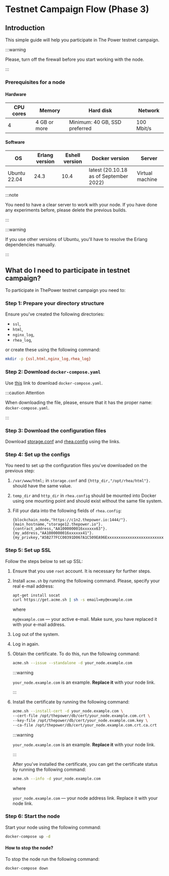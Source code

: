 # Testnet Campaign Flow (Phase 3)

<!-- START doctoc -->
<!-- END doctoc -->

## Introduction

This simple guide will help you participate in The Power testnet campaign.

:::warning

Please, turn off the firewall before you start working with the node.

:::

### Prerequisites for a node

#### Hardware

| CPU cores | Memory       | Hard disk                     | Network    |
|-----------|--------------|-------------------------------|------------|
| 4         | 4 GB or more | Minimum: 40 GB, SSD preferred | 100 Mbit/s |

#### Software

| OS           | Erlang version | Eshell version | Docker version                         | Server          |
|--------------|----------------|----------------|----------------------------------------|-----------------|
| Ubuntu 22.04 | 24.3           | 10.4           | latest (20.10.18 as of September 2022) | Virtual machine |

:::note

You need to have a clear server to work with your node. If you have done any experiments before, please delete the previous builds.

:::

:::warning

If you use other versions of Ubuntu, you'll have to resolve the Erlang dependencies manually.

:::

## What do I need to participate in testnet campaign?

To participate in ThePower testnet campaign you need to:

### Step 1: Prepare your directory structure

Ensure you've created the following directories:

- `ssl`,
- `html`,
- `nginx_log`,
- `rhea_log`,

or create these using the following command:

```bash
mkdir -p {ssl,html,nginx_log,rhea_log}
```

### Step 2: Download `docker-compose.yaml`

Use [this](./resources/docker-compose.yaml) link to download `docker-compose.yaml`.

:::caution Attention

When downloading the file, please, ensure that it has the proper name: `docker-compose.yaml`.

:::

### Step 3: Download the configuration files

Download [storage.conf](./resources/storage.conf) and [rhea.config](./resources/rhea.config) using the links.

### Step 4: Set up the configs

You need to set up the configuration files you've downloaded on the previous step:

1. `/var/www/html;` in `storage.conf` and `{http_dir,"/opt/rhea/html"}.` should have the same value.
2. `temp_dir` and `http_dir` in `rhea.config` should be mounted into Docker using one mounting point and should exist without the same file system.
3. Fill your data into the following fields of `rhea.config`:

   ```nginx configuration
   {blockchain_node,"https://c1n2.thepower.io:1444/"}.
   {main_hostname,"storage12.thepower.io"}.
   {contract_address,"AA1000000016xxxxxx63"}.
   {my_address,"AA1000000016xxxxxx41"}.
   {my_privkey,"A5B277FCC00391D067A1C509EA96ExxxxxxxxxxxxxxxxxxxxxxxxxxxxxA79544"}.
   ```

### Step 5: Set up SSL

Follow the steps below to set up SSL:

1. Ensure that you use `root` account. It is necessary for further steps.
2. Install `acme.sh` by running the following command. Please, specify your real e-mail address:

   ```bash
   apt-get install socat
   curl https://get.acme.sh | sh -s email=my@example.com
   ```

   where

   `my@example.com` — your active e-mail. Make sure, you have replaced it with your e-mail address.

3. Log out of the system.
4. Log in again.
5. Obtain the certificate. To do this, run the following command:

   ```bash
   acme.sh --issue --standalone -d your_node.example.com
   ```

   :::warning

   `your_node.example.com` is an example. **Replace it** with your node link.

   :::

6. Install the certificate by running the following command:

   ```bash
   acme.sh --install-cert -d your_node.example.com \
   --cert-file /opt/thepower/db/cert/your_node.example.com.crt \
   --key-file /opt/thepower/db/cert/your_node.example.com.key \
   --ca-file /opt/thepower/db/cert/your_node.example.com.crt.ca.crt
   ```

   :::warning

   `your_node.example.com` is an example. **Replace it** with your node link.

   :::

   After you've installed the certificate, you can get the certificate status by running the following command:

   ```bash
   acme.sh --info -d your_node.example.com
   ```

   where

   `your_node.example.com` — your node address link. Replace it with your node link.

### Step 6: Start the node

Start your node using the following command:

```bash
docker-compose up -d
```

#### How to stop the node?

To stop the node run the following command:

```bash
docker-compose down
```

